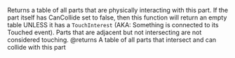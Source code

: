 Returns a table of all parts that are physically interacting with this part. If the part itself has CanCollide set to false, then this function will return an empty table UNLESS it has a `TouchInterest` (AKA: Something is connected to its Touched event). Parts that are adjacent but not intersecting are not considered touching.
@returns A table of all parts that intersect and can collide with this part